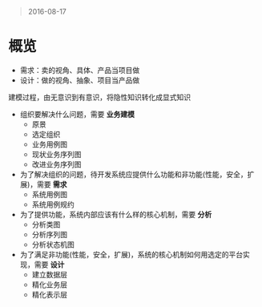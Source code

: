 > 2016-08-17

概览
========
- 需求：卖的视角、具体、产品当项目做
- 设计：做的视角、抽象、项目当产品做

建模过程，由无意识到有意识，将隐性知识转化成显式知识

- 组织要解决什么问题，需要 __业务建模__
    + 原景
    + 选定组织
    + 业务用例图
    + 现状业务序列图
    + 改进业务序列图
- 为了解决组织的问题，待开发系统应提供什么功能和非功能(性能，安全，扩展)，需要 __需求__
    + 系统用例图
    + 系统用例规约
- 为了提供功能，系统内部应该有什么样的核心机制，需要 __分析__
    + 分析类图
    + 分析序列图
    + 分析状态机图
- 为了满足非功能(性能，安全，扩展)，系统的核心机制如何用选定的平台实现，需要 __设计__
    + 建立数据层
    + 精化业务层
    + 精化表示层



